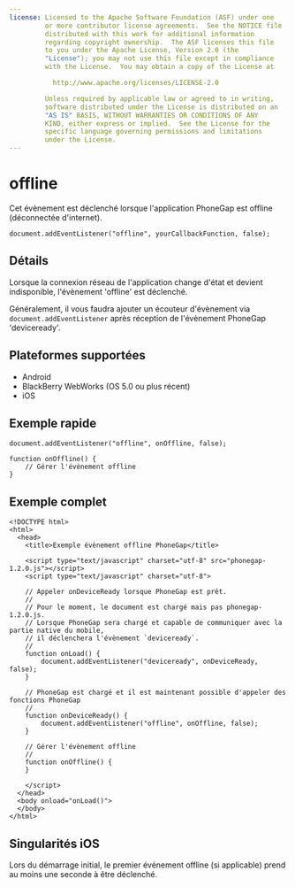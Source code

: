 ```yaml
---
license: Licensed to the Apache Software Foundation (ASF) under one
         or more contributor license agreements.  See the NOTICE file
         distributed with this work for additional information
         regarding copyright ownership.  The ASF licenses this file
         to you under the Apache License, Version 2.0 (the
         "License"); you may not use this file except in compliance
         with the License.  You may obtain a copy of the License at

           http://www.apache.org/licenses/LICENSE-2.0

         Unless required by applicable law or agreed to in writing,
         software distributed under the License is distributed on an
         "AS IS" BASIS, WITHOUT WARRANTIES OR CONDITIONS OF ANY
         KIND, either express or implied.  See the License for the
         specific language governing permissions and limitations
         under the License.
---
```


offline
=======

Cet évènement est déclenché lorsque l'application PhoneGap est offline (déconnectée d'internet).

    document.addEventListener("offline", yourCallbackFunction, false);

Détails
-------

Lorsque la connexion réseau de l'application change d'état et devient indisponible, l'évènement 'offline' est déclenché.

Généralement, il vous faudra ajouter un écouteur d'évènement via `document.addEventListener` après réception de l'évènement PhoneGap 'deviceready'.

Plateformes supportées
----------------------

- Android
- BlackBerry WebWorks (OS 5.0 ou plus récent)
- iOS

Exemple rapide
--------------

    document.addEventListener("offline", onOffline, false);

    function onOffline() {
        // Gérer l'évènement offline
    }

Exemple complet
---------------

    <!DOCTYPE html>
    <html>
      <head>
        <title>Exemple évènement offline PhoneGap</title>

        <script type="text/javascript" charset="utf-8" src="phonegap-1.2.0.js"></script>
        <script type="text/javascript" charset="utf-8">

        // Appeler onDeviceReady lorsque PhoneGap est prêt.
        //
        // Pour le moment, le document est chargé mais pas phonegap-1.2.0.js.
        // Lorsque PhoneGap sera chargé et capable de communiquer avec la partie native du mobile,
        // il déclenchera l'évènement `deviceready`.
        //
        function onLoad() {
            document.addEventListener("deviceready", onDeviceReady, false);
        }

        // PhoneGap est chargé et il est maintenant possible d'appeler des fonctions PhoneGap
        //
        function onDeviceReady() {
		    document.addEventListener("offline", onOffline, false);
        }

        // Gérer l'évènement offline
        //
        function onOffline() {
        }

        </script>
      </head>
      <body onload="onLoad()">
      </body>
    </html>

Singularités iOS
----------------
Lors du démarrage initial, le premier événement offline (si applicable) prend au moins une seconde à être déclenché.
